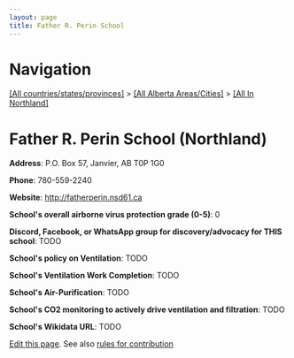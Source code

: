 ```yaml
---
layout: page
title: Father R. Perin School
---
```

# Navigation

[[All countries/states/provinces]](../../..) > [[All Alberta Areas/Cities]](../..) > [[All In Northland]](..)

# Father R. Perin School (Northland)

**Address**: P.O. Box 57, Janvier, AB T0P 1G0

**Phone**: 780-559-2240

**Website**: <http://fatherperin.nsd61.ca>

**School's overall airborne virus protection grade (0-5)**: 0

**Discord, Facebook, or WhatsApp group for discovery/advocacy for THIS school**: TODO

**School's policy on Ventilation**: TODO

**School's Ventilation Work Completion**: TODO

**School's Air-Purification**: TODO

**School's CO2 monitoring to actively drive ventilation and filtration**: TODO

**School's Wikidata URL**: TODO


[Edit this page](https://github.com/ventilate-schools/AB/edit/main/./Northland/Father_R._Perin_School.md). See also [rules for contribution](../../../contribution-rules/)